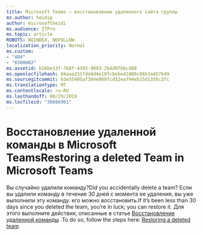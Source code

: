 ```yaml
---
title: Microsoft Teams — восстановление удаленного сайта группы
ms.author: heidip
author: microsoftheidi
ms.audience: ITPro
ms.topic: article
ROBOTS: NOINDEX, NOFOLLOW
localization_priority: Normal
ms.custom:
- "404"
- "6500002"
ms.assetid: b26be13f-7b8f-4393-9083-2b4d97b6cd80
ms.openlocfilehash: 84aaa331fdd4d4e10fcbebe41800c86b3a457649
ms.sourcegitcommit: b3e55405af384e868fcd32ea794eb15d1356c3fc
ms.translationtype: MT
ms.contentlocale: ru-RU
ms.lasthandoff: 08/29/2019
ms.locfileid: "36666961"
---
```

# <a name="restoring-a-deleted-team-in-microsoft-teams"></a><span data-ttu-id="52aad-102">Восстановление удаленной команды в Microsoft Teams</span><span class="sxs-lookup"><span data-stu-id="52aad-102">Restoring a deleted Team in Microsoft Teams</span></span>

<span data-ttu-id="52aad-103">Вы случайно удалили команду?</span><span class="sxs-lookup"><span data-stu-id="52aad-103">Did you accidentally delete a team?</span></span> <span data-ttu-id="52aad-104">Если вы удалили команду в течение 30 дней с момента ее удаления, вы уже выполнили эту команду. его можно восстановить.</span><span class="sxs-lookup"><span data-stu-id="52aad-104">If it’s been less than 30 days since you deleted the team, you’re in luck; you can restore it.</span></span> <span data-ttu-id="52aad-105">Для этого выполните действия, описанные в статье [Восстановление удаленной команды](https://blogs.technet.microsoft.com/skypehybridguy/2017/07/23/restoring-a-deleted-team-in-microsoft-teams/) .</span><span class="sxs-lookup"><span data-stu-id="52aad-105">To do so, follow the steps here: [Restoring a deleted team](https://blogs.technet.microsoft.com/skypehybridguy/2017/07/23/restoring-a-deleted-team-in-microsoft-teams/)</span></span>
  